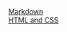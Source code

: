 [Markdown](https://MaksimRan.github.io/rsschool-cv/cv)  
[HTML and CSS ](https://MaksimRan.github.io/rsschool-cv/)
